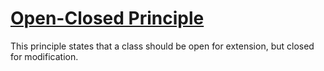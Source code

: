 # [Open-Closed Principle](https://www.baeldung.com/solid-principles#s:~:text=4.%20Open%20for%20Extension%2C%20Closed%20for%20Modification)

This principle states that a class should be open for extension, but closed for modification.